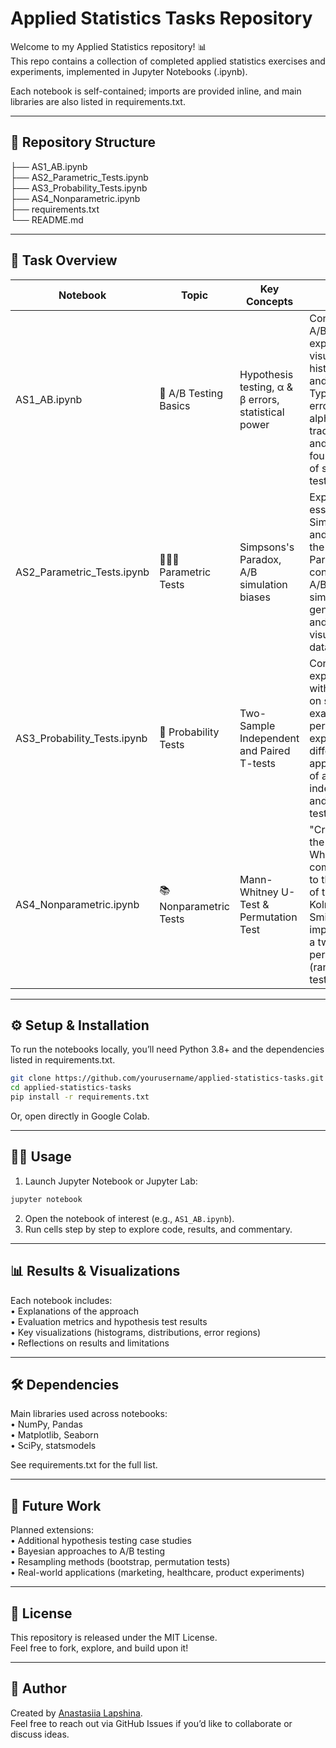 # Applied Statistics Tasks Repository

Welcome to my Applied Statistics repository! 📊  
This repo contains a collection of completed applied statistics exercises and experiments, implemented in Jupyter Notebooks (.ipynb).  

Each notebook is self-contained; imports are provided inline, and main libraries are also listed in requirements.txt.  

---

## 📂 Repository Structure  

├── AS1_AB.ipynb  
├── AS2_Parametric_Tests.ipynb <br />
├── AS3_Probability_Tests.ipynb <br />
├── AS4_Nonparametric.ipynb <br />
├── requirements.txt  
└── README.md  

---

## 📑 Task Overview  

| Notebook | Topic | Key Concepts | Notes |
|----------|-------|--------------|-------|
| AS1_AB.ipynb | 🧪 A/B Testing Basics | Hypothesis testing, α & β errors, statistical power | Conducted A/B test experiments, visualized histograms, and explored Type I/II errors, alpha/beta trade-offs, and the foundations of statistical testing. |
| AS2_Parametric_Tests.ipynb | 🧑🏻‍💻 Parametric Tests | Simpsons's Paradox, A/B simulation biases | Explored the essence of Simpson's and "Stop the Count" Paradoxes, conducted A/B and A/A simulations, generated and visualized data. |
| AS3_Probability_Tests.ipynb | 🔬 Probability Tests | Two-Sample Independent and Paired T-tests | Conducted experiments with the data on students' exam performance, exploring the difference in application of an independent and paired t-tests. |
| AS4_Nonparametric.ipynb | 📚 Nonparametric Tests | Mann-Whitney U-Test & Permutation Test | "Crashed" the Mann-Whitney test, comparing it to the power of the Kolmogorov-Smirnov test; implemented a two-sided permutation (random) test. |

---

## ⚙️ Setup & Installation  

To run the notebooks locally, you’ll need Python 3.8+ and the dependencies listed in requirements.txt.  

```bash
git clone https://github.com/yourusername/applied-statistics-tasks.git
cd applied-statistics-tasks
pip install -r requirements.txt
```

Or, open directly in Google Colab.  

---

## 🧑‍💻 Usage  

1. Launch Jupyter Notebook or Jupyter Lab:  

```bash
jupyter notebook
```

2. Open the notebook of interest (e.g., `AS1_AB.ipynb`).  
3. Run cells step by step to explore code, results, and commentary.  

---

## 📊 Results & Visualizations  

Each notebook includes:  
 • Explanations of the approach  
 • Evaluation metrics and hypothesis test results  
 • Key visualizations (histograms, distributions, error regions)  
 • Reflections on results and limitations  

---

## 🛠 Dependencies  

Main libraries used across notebooks:  
 • NumPy, Pandas  
 • Matplotlib, Seaborn  
 • SciPy, statsmodels  

See requirements.txt for the full list.  

---

## 🌟 Future Work  

Planned extensions:  
 • Additional hypothesis testing case studies  
 • Bayesian approaches to A/B testing  
 • Resampling methods (bootstrap, permutation tests)  
 • Real-world applications (marketing, healthcare, product experiments)  

---

## 📜 License  

This repository is released under the MIT License.  
Feel free to fork, explore, and build upon it!  

---

## 👤 Author  

Created by [Anastasiia Lapshina](https://github.com/lapshinaaa).  
Feel free to reach out via GitHub Issues if you’d like to collaborate or discuss ideas.

